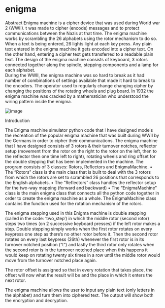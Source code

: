 # enigma
Abstract
Enigma machine is a cipher device that was used during World war 2 (WWII). t was made to cipher (encode) messages and to protect communications between the Nazis at that time. The enigma machine works by scrambling the 26 alphabets using the rotor mechanism to do so. When a text is being entered, 26 lights light at each key press. Any plain text entered in the enigma machine it gets encoded into a cipher text. On the other hand, entering a cipher text gets transferred to a readable plain text. The design of the enigma machine consists of keyboard, 3 rotors connected together along the spindle, stepping components and a lamp for each alphabet.  
During the WWII, the enigma machine was so hard to break as it had number of combinations of settings available that made it hard to break to the encoders. The operator used to regularly change changing cipher by changing the positions of the rotating wheels and plug board. In 1932 the enigma machine was cracked by a mathematician who understood the wiring pattern inside the enigma.

![image](https://user-images.githubusercontent.com/74532447/141681664-536e1d6a-7d86-4dd6-9af5-59545d1eec2e.png)


Introduction

The Enigma machine simulator python code that I have designed models the recreation of the popular enigma machine that was built during WWII by the Germans in order to cipher their communications. The enigma machine that I have designed consists of 3 rotors & their turnover notches, reflector setup (movement from the rotor on the right to the rotor on the left, then to the reflector then one time left to right), rotating wheels and ring offset for the double stepping that has been implemented in the machine. 
The program consists of 3 classes: Rotors, Reflectors and EnigmaMachine. 
•	The “Rotors” class is the main class that is built to deal with the 3 rotors from which the rotors are set to scrambled 26 positions that corresponds to the English alphabets.
•	The “Reflectors” class handles the reflector setup for the two-way mapping (forward and backward)
•	The “EnigmaMachine” class is the main enigma class that connects all the python code together in order to create the enigma machine as a whole. The EnigmaMachine class contains the function used for the rotation mechanism of the rotors.

The enigma stepping used in this Enigma machine is double stepping (called in the code: ‘two_step’) in which the middle rotor (second rotor) steps two times (on 2 successive keyboard presses) if the left rotor makes a step. Double stepping simply works when the first rotor rotates on every keypress one step as there’s no other rotor before it. Then the second rotor rotates on every last keypress (26th) whenever the first rotor is in its turnover notched position (“t”) and lastly the third rotor only rotates when the second rotor is in the turnover notched place when this happens it would keep on rotating twenty six times in a row until the middle rotor would move from the turnover notched place again.

The rotor offset is assigned so that in every rotation that takes place, the offset will now what the result will be and the place in which it enters the next rotor.

The enigma machine allows the user to input any plain text (only letters in the alphabet) and turn them into ciphered text. The output will show both the encryption and decryption.



